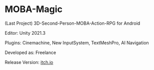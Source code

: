 # MOBA-Magic
(Last Project) 3D-Second-Person-MOBA-Action-RPG for Android
<p>Editor: Unity 2021.3</a>
<p>Plugins: Cinemachine, New InputSystem, TextMeshPro, AI Navigation</a>
<p>Developed as: Freelance</a>
<p>Release Version: <a href="https://naumnek.itch.io/moba-magic" title="Open from Itch.io">itch.io</a>
 <p></a>
<img src="https://github.com/naumnek/MOBA-Magic/blob/master/moba-mobile-screen.jpg" alt="">

